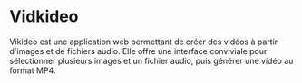 # Vidkideo
 Vikideo est une application web permettant de créer des vidéos à partir d'images et de fichiers audio. Elle offre une interface conviviale pour sélectionner plusieurs images et un fichier audio, puis générer une vidéo au format MP4.
